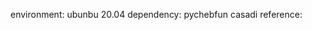 environment:
    ubunbu 20.04
dependency:
    pychebfun
    casadi
reference:
    <Efficient Trajectory Optimization for Robot Motion Planning>